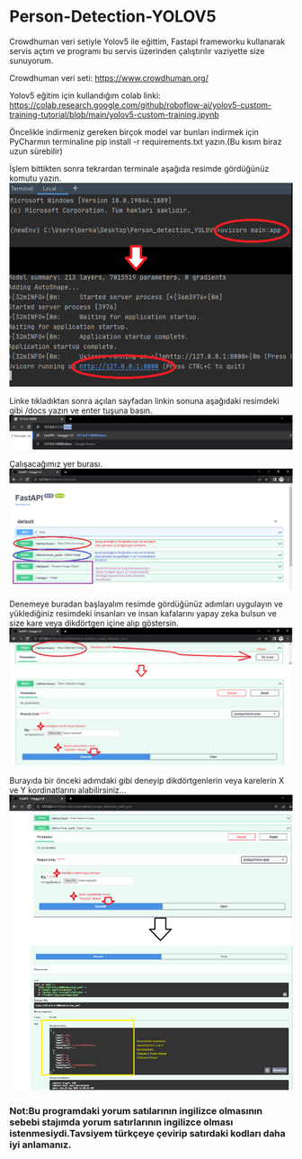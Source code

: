# Person-Detection-YOLOV5
Crowdhuman veri setiyle Yolov5 ile eğittim, Fastapi frameworku kullanarak servis açtım ve programı bu servis üzerinden çalıştırılır vaziyette size sunuyorum.

Crowdhuman veri seti: https://www.crowdhuman.org/

Yolov5 eğitim için kullandığım colab linki: https://colab.research.google.com/github/roboflow-ai/yolov5-custom-training-tutorial/blob/main/yolov5-custom-training.ipynb

Öncelikle indirmeniz gereken birçok model var bunları indirmek için PyCharmın terminaline pip install -r requirements.txt yazın.(Bu kısım biraz uzun sürebilir)



İşlem bittikten sonra tekrardan terminale aşağıda resimde gördüğünüz komutu yazın.
![](User_guide/uvicorn.png)



Linke tıkladıktan sonra açılan sayfadan linkin sonuna aşağıdaki resimdeki gibi /docs yazın ve enter tuşuna basın.
![](User_guide/docs.png)



Çalışacağımız yer burası.
![](User_guide/fastapi_main.png)



Denemeye buradan başlayalım resimde gördüğünüz adımları uygulayın ve yüklediğiniz resimdeki insanları ve insan kafalarını yapay zeka bulsun ve size kare veya dikdörtgen içine alıp göstersin.
![](User_guide/Fastapi_using.png)



Burayıda bir önceki adımdaki gibi deneyip dikdörtgenlerin veya karelerin X ve Y kordinatlarını alabilirsiniz...
![](User_guide/Fastapi_using2.png)

### Not:Bu programdaki yorum satılarının ingilizce olmasının sebebi stajımda yorum satırlarının ingilizce olması istenmesiydi.Tavsiyem türkçeye çevirip satırdaki kodları daha iyi anlamanız.

